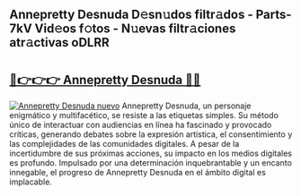 ## Annepretty Desnuda D𝚎sn𝚞dos filtr𝚊dos - Parts-7kV Vid𝚎os f𝚘tos - N𝚞evas filtr𝚊ciones atr𝚊ctivas oDLRR

# <h2><a href="http://mbcpdf.tromn.icu/?c=Annepretty+Desnuda">🔗👉👉👉 Annepretty Desnuda 🔗🔗</a></h2>

[![Annepretty Desnuda nuevo](https://i.imgur.com/pEAQMta.gif)](http://mbcpdf.tromn.icu/?c=Annepretty+Desnuda)
Annepretty Desnuda, un personaje enigmático y multifacético, se resiste a las etiquetas simples. Su método único de interactuar con audiencias en línea ha fascinado y provocado críticas, generando debates sobre la expresión artística, el consentimiento y las complejidades de las comunidades digitales. A pesar de la incertidumbre de sus próximas acciones, su impacto en los medios digitales es profundo. Impulsado por una determinación inquebrantable y un encanto innegable, el progreso de Annepretty Desnuda en el ámbito digital es implacable.
